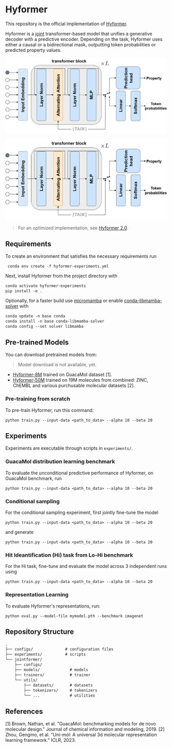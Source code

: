 # Hyformer

This repository is the official implementation of [Hyformer](https://arxiv.org/abs/2504.16559). 

Hyformer is a [joint](https://www.microsoft.com/en-us/research/wp-content/uploads/2016/02/LasserreBishopMinka06.pdf) transformer-based model that unifies a generative decoder with a predictive encoder. Depending on the task, Hyformer uses either a causal or a bidirectional mask, outputting token probabilities or predicted property values.

![alt text](hyformer.png)

<img src="hyformer.png" width="520" height="250"/>

> For an optimized implementation, see [Hyformer 2.0](https://github.com/szczurek-lab/hyformer/tree/jointformer-2.0). 


## Requirements

To create an environment that satisfies the necessary requirements run
```
 conda env create -f hyformer-experiments.yml
```
Next, install Hyformer from the project directory with 
```
conda activate hyformer-experiments
pip install -e .
```

Optionally, for a faster build use [micromamba](https://mamba.readthedocs.io/en/latest/user_guide/micromamba.html) or enable [conda-libmamba-solver](https://www.anaconda.com/blog/conda-is-fast-now) with 
``` 
conda update -n base conda
conda install -n base conda-libmamba-solver
conda config --set solver libmamba
```

## Pre-trained Models

You can download pretrained models from:

> Model download is not available, yet.

- [Hyformer-8M](https://drive.google.com/mymodel.pth) trained on GuacaMol dataset [1].
- [Hyformer-50M](https://drive.google.com/mymodel.pth) trained on 19M molecules from combined: ZINC, ChEMBL and various purchusable molecular datasets [2]. 

### Pre-training from scratch

To pre-train Hyformer, run this command:

```train
python train.py --input-data <path_to_data> --alpha 10 --beta 20
```

## Experiments

Experiments are executable through scripts in `experiments/`.

### GuacaMol distribution learning benchmark

To evaluate the unconditional predictive performance of Hyformer, on GuacaMol benchmark, run 
```train
python train.py --input-data <path_to_data> --alpha 10 --beta 20
```

### Conditional sampling

For the conditional sampling experiment, first jointly fine-tune the model
```train
python train.py --input-data <path_to_data> --alpha 10 --beta 20
```
and generate
```train
python train.py --input-data <path_to_data> --alpha 10 --beta 20
```

### Hit Ideantification (Hi) task from Lo-Hi benchmark

For the Hi task, fine-tune and evaluate the model across 3 independent runs using
```train
python train.py --input-data <path_to_data> --alpha 10 --beta 20
```


### Representation Learning

To evaluate Hyformer's representations, run:

```eval
python eval.py --model-file mymodel.pth --benchmark imagenet
```


## Repository Structure

```
.
├── configs/              # configuration files
├── experiments/          # scripts
└── jointformer/          
    ├── configs/            
    ├── models/             # models
    ├── trainers/           # trainer
    └── utils/           
        ├── datasets/       # datasets
        ├── tokenizers/     # tokenizers
        └── ...             # utilities

```


## References

[1] Brown, Nathan, et al. "GuacaMol: benchmarking models for de novo molecular design." Journal of chemical information and modeling, 2019.
[2] Zhou, Gengmo, et al. "Uni-mol: A universal 3d molecular representation learning framework." ICLR, 2023.